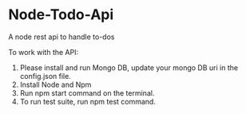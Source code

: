 # Node-Todo-Api
A node rest api to handle to-dos


To work with the API:
1. Please install and run Mongo DB, update your mongo DB uri in the config.json file.
2. Install Node and Npm
3. Run npm start command on the terminal.
4. To run test suite, run npm test command.

